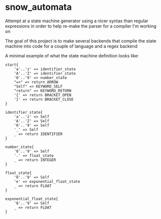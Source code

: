 # snow_automata

Attempt at a state machine generator using a nicer syntax than regular expressions in order to help re-make the parser for a compiler I'm working on

The goal of this project is to make several backends that compile the state machine into code for a couple of language and a regex backend

A minimal example of what the state machine definition looks like: 

```
start{
    'a'..'z' => identifier_state
    'A'..'Z' => identifier_state
    '0'..'9' => number_state
    "=>" => return ARROW
    "Self" => KEYWORD_SELF
    "return" => KEYWORD_RETURN
    '{' => return BRACKET_OPEN
    '}' => return BRACKET_CLOSE
}

identifier_state{
    'a'..'z' => Self
    'A'..'Z' => Self
    '0'..'9' => Self
    '_' => Self
    _ => return IDENTIFIER
}

number_state{
    '0'..'9' => Self
    '.' => float_state
    _ => return INTEGER
}

float_state{
    '0'..'9' => Self
    'e' => exponential_float_state
    _ => return FLOAT
}

exponential_float_state{
    '0'..'9' => Self
    _ => return FLOAT
}
```
